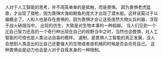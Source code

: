 人对于人工智能的思考，并不简简单单的是抵触，而是畏惧。
因为畏惧老虎猛兽，才出现了猎枪，因为畏惧大海和鲸鱼的庞大才出现了潜水艇。这样说莫过于以偏概全了，人和人也是存在畏惧的，因为畏惧才会让这些庞然大物尖兵利器，浮现于战火硝烟当中。
出现的仿生，大致是对生物本事的一种超越。
当人们见到一个比自己智力还高的一个奇行种出现在自己的视野当中之时，当然也会畏惧，对人工智能的可控也是人类沾沾自喜的模样。
遏制，是畏惧人工智能的真正发展，没人会想到人类造出的比自己还要强大的生物或者是机械的时候是否会杀死自己。
这种畏惧会是动力也会是人对于自我本身的一种限制。​
